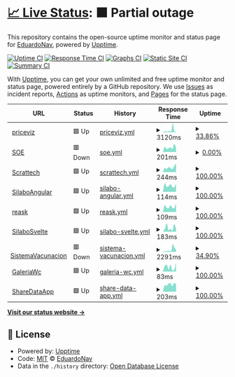 # [📈 Live Status](https://edgus1.github.io/WebStatus): <!--live status--> **🟧 Partial outage**

This repository contains the open-source uptime monitor and status page for [EduardoNav](https://edgus1.github.io/WebStatus), powered by [Upptime](https://github.com/upptime/upptime).

[![Uptime CI](https://github.com/edgus1/WebStatus/workflows/Uptime%20CI/badge.svg)](https://github.com/edgus1/WebStatus/actions?query=workflow%3A%22Uptime+CI%22)
[![Response Time CI](https://github.com/edgus1/WebStatus/workflows/Response%20Time%20CI/badge.svg)](https://github.com/edgus1/WebStatus/actions?query=workflow%3A%22Response+Time+CI%22)
[![Graphs CI](https://github.com/edgus1/WebStatus/workflows/Graphs%20CI/badge.svg)](https://github.com/edgus1/WebStatus/actions?query=workflow%3A%22Graphs+CI%22)
[![Static Site CI](https://github.com/edgus1/WebStatus/workflows/Static%20Site%20CI/badge.svg)](https://github.com/edgus1/WebStatus/actions?query=workflow%3A%22Static+Site+CI%22)
[![Summary CI](https://github.com/edgus1/WebStatus/workflows/Summary%20CI/badge.svg)](https://github.com/edgus1/WebStatus/actions?query=workflow%3A%22Summary+CI%22)

With [Upptime](https://upptime.js.org), you can get your own unlimited and free uptime monitor and status page, powered entirely by a GitHub repository. We use [Issues](https://github.com/edgus1/WebStatus/issues) as incident reports, [Actions](https://github.com/edgus1/WebStatus/actions) as uptime monitors, and [Pages](https://edgus1.github.io/WebStatus) for the status page.

<!--start: status pages-->
<!-- This summary is generated by Upptime (https://github.com/upptime/upptime) -->
<!-- Do not edit this manually, your changes will be overwritten -->
<!-- prettier-ignore -->
| URL | Status | History | Response Time | Uptime |
| --- | ------ | ------- | ------------- | ------ |
| <img alt="" src="https://icons.duckduckgo.com/ip3/priceviz.onrender.com.ico" height="13"> [priceviz](https://priceviz.onrender.com) | 🟩 Up | [priceviz.yml](https://github.com/EDGUS1/WebStatus/commits/HEAD/history/priceviz.yml) | <details><summary><img alt="Response time graph" src="./graphs/priceviz/response-time-week.png" height="20"> 3120ms</summary><br><a href="https://edgus1.github.io/WebStatus/history/priceviz"><img alt="Response time 2812" src="https://img.shields.io/endpoint?url=https%3A%2F%2Fraw.githubusercontent.com%2FEDGUS1%2FWebStatus%2FHEAD%2Fapi%2Fpriceviz%2Fresponse-time.json"></a><br><a href="https://edgus1.github.io/WebStatus/history/priceviz"><img alt="24-hour response time 6745" src="https://img.shields.io/endpoint?url=https%3A%2F%2Fraw.githubusercontent.com%2FEDGUS1%2FWebStatus%2FHEAD%2Fapi%2Fpriceviz%2Fresponse-time-day.json"></a><br><a href="https://edgus1.github.io/WebStatus/history/priceviz"><img alt="7-day response time 3120" src="https://img.shields.io/endpoint?url=https%3A%2F%2Fraw.githubusercontent.com%2FEDGUS1%2FWebStatus%2FHEAD%2Fapi%2Fpriceviz%2Fresponse-time-week.json"></a><br><a href="https://edgus1.github.io/WebStatus/history/priceviz"><img alt="30-day response time 3622" src="https://img.shields.io/endpoint?url=https%3A%2F%2Fraw.githubusercontent.com%2FEDGUS1%2FWebStatus%2FHEAD%2Fapi%2Fpriceviz%2Fresponse-time-month.json"></a><br><a href="https://edgus1.github.io/WebStatus/history/priceviz"><img alt="1-year response time 2812" src="https://img.shields.io/endpoint?url=https%3A%2F%2Fraw.githubusercontent.com%2FEDGUS1%2FWebStatus%2FHEAD%2Fapi%2Fpriceviz%2Fresponse-time-year.json"></a></details> | <details><summary><a href="https://edgus1.github.io/WebStatus/history/priceviz">33.86%</a></summary><a href="https://edgus1.github.io/WebStatus/history/priceviz"><img alt="All-time uptime 38.71%" src="https://img.shields.io/endpoint?url=https%3A%2F%2Fraw.githubusercontent.com%2FEDGUS1%2FWebStatus%2FHEAD%2Fapi%2Fpriceviz%2Fuptime.json"></a><br><a href="https://edgus1.github.io/WebStatus/history/priceviz"><img alt="24-hour uptime 87.58%" src="https://img.shields.io/endpoint?url=https%3A%2F%2Fraw.githubusercontent.com%2FEDGUS1%2FWebStatus%2FHEAD%2Fapi%2Fpriceviz%2Fuptime-day.json"></a><br><a href="https://edgus1.github.io/WebStatus/history/priceviz"><img alt="7-day uptime 33.86%" src="https://img.shields.io/endpoint?url=https%3A%2F%2Fraw.githubusercontent.com%2FEDGUS1%2FWebStatus%2FHEAD%2Fapi%2Fpriceviz%2Fuptime-week.json"></a><br><a href="https://edgus1.github.io/WebStatus/history/priceviz"><img alt="30-day uptime 43.46%" src="https://img.shields.io/endpoint?url=https%3A%2F%2Fraw.githubusercontent.com%2FEDGUS1%2FWebStatus%2FHEAD%2Fapi%2Fpriceviz%2Fuptime-month.json"></a><br><a href="https://edgus1.github.io/WebStatus/history/priceviz"><img alt="1-year uptime 38.71%" src="https://img.shields.io/endpoint?url=https%3A%2F%2Fraw.githubusercontent.com%2FEDGUS1%2FWebStatus%2FHEAD%2Fapi%2Fpriceviz%2Fuptime-year.json"></a></details>
| <img alt="" src="https://icons.duckduckgo.com/ip3/soe-iw6w.onrender.com.ico" height="13"> [SOE](https://soe-iw6w.onrender.com/) | 🟥 Down | [soe.yml](https://github.com/EDGUS1/WebStatus/commits/HEAD/history/soe.yml) | <details><summary><img alt="Response time graph" src="./graphs/soe/response-time-week.png" height="20"> 201ms</summary><br><a href="https://edgus1.github.io/WebStatus/history/soe"><img alt="Response time 2499" src="https://img.shields.io/endpoint?url=https%3A%2F%2Fraw.githubusercontent.com%2FEDGUS1%2FWebStatus%2FHEAD%2Fapi%2Fsoe%2Fresponse-time.json"></a><br><a href="https://edgus1.github.io/WebStatus/history/soe"><img alt="24-hour response time 189" src="https://img.shields.io/endpoint?url=https%3A%2F%2Fraw.githubusercontent.com%2FEDGUS1%2FWebStatus%2FHEAD%2Fapi%2Fsoe%2Fresponse-time-day.json"></a><br><a href="https://edgus1.github.io/WebStatus/history/soe"><img alt="7-day response time 201" src="https://img.shields.io/endpoint?url=https%3A%2F%2Fraw.githubusercontent.com%2FEDGUS1%2FWebStatus%2FHEAD%2Fapi%2Fsoe%2Fresponse-time-week.json"></a><br><a href="https://edgus1.github.io/WebStatus/history/soe"><img alt="30-day response time 3074" src="https://img.shields.io/endpoint?url=https%3A%2F%2Fraw.githubusercontent.com%2FEDGUS1%2FWebStatus%2FHEAD%2Fapi%2Fsoe%2Fresponse-time-month.json"></a><br><a href="https://edgus1.github.io/WebStatus/history/soe"><img alt="1-year response time 2499" src="https://img.shields.io/endpoint?url=https%3A%2F%2Fraw.githubusercontent.com%2FEDGUS1%2FWebStatus%2FHEAD%2Fapi%2Fsoe%2Fresponse-time-year.json"></a></details> | <details><summary><a href="https://edgus1.github.io/WebStatus/history/soe">0.00%</a></summary><a href="https://edgus1.github.io/WebStatus/history/soe"><img alt="All-time uptime 52.13%" src="https://img.shields.io/endpoint?url=https%3A%2F%2Fraw.githubusercontent.com%2FEDGUS1%2FWebStatus%2FHEAD%2Fapi%2Fsoe%2Fuptime.json"></a><br><a href="https://edgus1.github.io/WebStatus/history/soe"><img alt="24-hour uptime 0.00%" src="https://img.shields.io/endpoint?url=https%3A%2F%2Fraw.githubusercontent.com%2FEDGUS1%2FWebStatus%2FHEAD%2Fapi%2Fsoe%2Fuptime-day.json"></a><br><a href="https://edgus1.github.io/WebStatus/history/soe"><img alt="7-day uptime 0.00%" src="https://img.shields.io/endpoint?url=https%3A%2F%2Fraw.githubusercontent.com%2FEDGUS1%2FWebStatus%2FHEAD%2Fapi%2Fsoe%2Fuptime-week.json"></a><br><a href="https://edgus1.github.io/WebStatus/history/soe"><img alt="30-day uptime 35.02%" src="https://img.shields.io/endpoint?url=https%3A%2F%2Fraw.githubusercontent.com%2FEDGUS1%2FWebStatus%2FHEAD%2Fapi%2Fsoe%2Fuptime-month.json"></a><br><a href="https://edgus1.github.io/WebStatus/history/soe"><img alt="1-year uptime 52.13%" src="https://img.shields.io/endpoint?url=https%3A%2F%2Fraw.githubusercontent.com%2FEDGUS1%2FWebStatus%2FHEAD%2Fapi%2Fsoe%2Fuptime-year.json"></a></details>
| <img alt="" src="https://icons.duckduckgo.com/ip3/twitterscrapper-production.up.railway.app.ico" height="13"> [Scrattech](https://twitterscrapper-production.up.railway.app/) | 🟩 Up | [scrattech.yml](https://github.com/EDGUS1/WebStatus/commits/HEAD/history/scrattech.yml) | <details><summary><img alt="Response time graph" src="./graphs/scrattech/response-time-week.png" height="20"> 244ms</summary><br><a href="https://edgus1.github.io/WebStatus/history/scrattech"><img alt="Response time 272" src="https://img.shields.io/endpoint?url=https%3A%2F%2Fraw.githubusercontent.com%2FEDGUS1%2FWebStatus%2FHEAD%2Fapi%2Fscrattech%2Fresponse-time.json"></a><br><a href="https://edgus1.github.io/WebStatus/history/scrattech"><img alt="24-hour response time 439" src="https://img.shields.io/endpoint?url=https%3A%2F%2Fraw.githubusercontent.com%2FEDGUS1%2FWebStatus%2FHEAD%2Fapi%2Fscrattech%2Fresponse-time-day.json"></a><br><a href="https://edgus1.github.io/WebStatus/history/scrattech"><img alt="7-day response time 244" src="https://img.shields.io/endpoint?url=https%3A%2F%2Fraw.githubusercontent.com%2FEDGUS1%2FWebStatus%2FHEAD%2Fapi%2Fscrattech%2Fresponse-time-week.json"></a><br><a href="https://edgus1.github.io/WebStatus/history/scrattech"><img alt="30-day response time 235" src="https://img.shields.io/endpoint?url=https%3A%2F%2Fraw.githubusercontent.com%2FEDGUS1%2FWebStatus%2FHEAD%2Fapi%2Fscrattech%2Fresponse-time-month.json"></a><br><a href="https://edgus1.github.io/WebStatus/history/scrattech"><img alt="1-year response time 272" src="https://img.shields.io/endpoint?url=https%3A%2F%2Fraw.githubusercontent.com%2FEDGUS1%2FWebStatus%2FHEAD%2Fapi%2Fscrattech%2Fresponse-time-year.json"></a></details> | <details><summary><a href="https://edgus1.github.io/WebStatus/history/scrattech">100.00%</a></summary><a href="https://edgus1.github.io/WebStatus/history/scrattech"><img alt="All-time uptime 80.13%" src="https://img.shields.io/endpoint?url=https%3A%2F%2Fraw.githubusercontent.com%2FEDGUS1%2FWebStatus%2FHEAD%2Fapi%2Fscrattech%2Fuptime.json"></a><br><a href="https://edgus1.github.io/WebStatus/history/scrattech"><img alt="24-hour uptime 100.00%" src="https://img.shields.io/endpoint?url=https%3A%2F%2Fraw.githubusercontent.com%2FEDGUS1%2FWebStatus%2FHEAD%2Fapi%2Fscrattech%2Fuptime-day.json"></a><br><a href="https://edgus1.github.io/WebStatus/history/scrattech"><img alt="7-day uptime 100.00%" src="https://img.shields.io/endpoint?url=https%3A%2F%2Fraw.githubusercontent.com%2FEDGUS1%2FWebStatus%2FHEAD%2Fapi%2Fscrattech%2Fuptime-week.json"></a><br><a href="https://edgus1.github.io/WebStatus/history/scrattech"><img alt="30-day uptime 100.00%" src="https://img.shields.io/endpoint?url=https%3A%2F%2Fraw.githubusercontent.com%2FEDGUS1%2FWebStatus%2FHEAD%2Fapi%2Fscrattech%2Fuptime-month.json"></a><br><a href="https://edgus1.github.io/WebStatus/history/scrattech"><img alt="1-year uptime 80.13%" src="https://img.shields.io/endpoint?url=https%3A%2F%2Fraw.githubusercontent.com%2FEDGUS1%2FWebStatus%2FHEAD%2Fapi%2Fscrattech%2Fuptime-year.json"></a></details>
| <img alt="" src="https://icons.duckduckgo.com/ip3/silaboangular.netlify.app.ico" height="13"> [SilaboAngular](https://silaboangular.netlify.app) | 🟩 Up | [silabo-angular.yml](https://github.com/EDGUS1/WebStatus/commits/HEAD/history/silabo-angular.yml) | <details><summary><img alt="Response time graph" src="./graphs/silabo-angular/response-time-week.png" height="20"> 114ms</summary><br><a href="https://edgus1.github.io/WebStatus/history/silabo-angular"><img alt="Response time 157" src="https://img.shields.io/endpoint?url=https%3A%2F%2Fraw.githubusercontent.com%2FEDGUS1%2FWebStatus%2FHEAD%2Fapi%2Fsilabo-angular%2Fresponse-time.json"></a><br><a href="https://edgus1.github.io/WebStatus/history/silabo-angular"><img alt="24-hour response time 147" src="https://img.shields.io/endpoint?url=https%3A%2F%2Fraw.githubusercontent.com%2FEDGUS1%2FWebStatus%2FHEAD%2Fapi%2Fsilabo-angular%2Fresponse-time-day.json"></a><br><a href="https://edgus1.github.io/WebStatus/history/silabo-angular"><img alt="7-day response time 114" src="https://img.shields.io/endpoint?url=https%3A%2F%2Fraw.githubusercontent.com%2FEDGUS1%2FWebStatus%2FHEAD%2Fapi%2Fsilabo-angular%2Fresponse-time-week.json"></a><br><a href="https://edgus1.github.io/WebStatus/history/silabo-angular"><img alt="30-day response time 128" src="https://img.shields.io/endpoint?url=https%3A%2F%2Fraw.githubusercontent.com%2FEDGUS1%2FWebStatus%2FHEAD%2Fapi%2Fsilabo-angular%2Fresponse-time-month.json"></a><br><a href="https://edgus1.github.io/WebStatus/history/silabo-angular"><img alt="1-year response time 157" src="https://img.shields.io/endpoint?url=https%3A%2F%2Fraw.githubusercontent.com%2FEDGUS1%2FWebStatus%2FHEAD%2Fapi%2Fsilabo-angular%2Fresponse-time-year.json"></a></details> | <details><summary><a href="https://edgus1.github.io/WebStatus/history/silabo-angular">100.00%</a></summary><a href="https://edgus1.github.io/WebStatus/history/silabo-angular"><img alt="All-time uptime 99.99%" src="https://img.shields.io/endpoint?url=https%3A%2F%2Fraw.githubusercontent.com%2FEDGUS1%2FWebStatus%2FHEAD%2Fapi%2Fsilabo-angular%2Fuptime.json"></a><br><a href="https://edgus1.github.io/WebStatus/history/silabo-angular"><img alt="24-hour uptime 100.00%" src="https://img.shields.io/endpoint?url=https%3A%2F%2Fraw.githubusercontent.com%2FEDGUS1%2FWebStatus%2FHEAD%2Fapi%2Fsilabo-angular%2Fuptime-day.json"></a><br><a href="https://edgus1.github.io/WebStatus/history/silabo-angular"><img alt="7-day uptime 100.00%" src="https://img.shields.io/endpoint?url=https%3A%2F%2Fraw.githubusercontent.com%2FEDGUS1%2FWebStatus%2FHEAD%2Fapi%2Fsilabo-angular%2Fuptime-week.json"></a><br><a href="https://edgus1.github.io/WebStatus/history/silabo-angular"><img alt="30-day uptime 99.95%" src="https://img.shields.io/endpoint?url=https%3A%2F%2Fraw.githubusercontent.com%2FEDGUS1%2FWebStatus%2FHEAD%2Fapi%2Fsilabo-angular%2Fuptime-month.json"></a><br><a href="https://edgus1.github.io/WebStatus/history/silabo-angular"><img alt="1-year uptime 99.99%" src="https://img.shields.io/endpoint?url=https%3A%2F%2Fraw.githubusercontent.com%2FEDGUS1%2FWebStatus%2FHEAD%2Fapi%2Fsilabo-angular%2Fuptime-year.json"></a></details>
| <img alt="" src="https://icons.duckduckgo.com/ip3/reask.netlify.app.ico" height="13"> [reask](https://reask.netlify.app) | 🟩 Up | [reask.yml](https://github.com/EDGUS1/WebStatus/commits/HEAD/history/reask.yml) | <details><summary><img alt="Response time graph" src="./graphs/reask/response-time-week.png" height="20"> 109ms</summary><br><a href="https://edgus1.github.io/WebStatus/history/reask"><img alt="Response time 131" src="https://img.shields.io/endpoint?url=https%3A%2F%2Fraw.githubusercontent.com%2FEDGUS1%2FWebStatus%2FHEAD%2Fapi%2Freask%2Fresponse-time.json"></a><br><a href="https://edgus1.github.io/WebStatus/history/reask"><img alt="24-hour response time 177" src="https://img.shields.io/endpoint?url=https%3A%2F%2Fraw.githubusercontent.com%2FEDGUS1%2FWebStatus%2FHEAD%2Fapi%2Freask%2Fresponse-time-day.json"></a><br><a href="https://edgus1.github.io/WebStatus/history/reask"><img alt="7-day response time 109" src="https://img.shields.io/endpoint?url=https%3A%2F%2Fraw.githubusercontent.com%2FEDGUS1%2FWebStatus%2FHEAD%2Fapi%2Freask%2Fresponse-time-week.json"></a><br><a href="https://edgus1.github.io/WebStatus/history/reask"><img alt="30-day response time 112" src="https://img.shields.io/endpoint?url=https%3A%2F%2Fraw.githubusercontent.com%2FEDGUS1%2FWebStatus%2FHEAD%2Fapi%2Freask%2Fresponse-time-month.json"></a><br><a href="https://edgus1.github.io/WebStatus/history/reask"><img alt="1-year response time 131" src="https://img.shields.io/endpoint?url=https%3A%2F%2Fraw.githubusercontent.com%2FEDGUS1%2FWebStatus%2FHEAD%2Fapi%2Freask%2Fresponse-time-year.json"></a></details> | <details><summary><a href="https://edgus1.github.io/WebStatus/history/reask">100.00%</a></summary><a href="https://edgus1.github.io/WebStatus/history/reask"><img alt="All-time uptime 100.00%" src="https://img.shields.io/endpoint?url=https%3A%2F%2Fraw.githubusercontent.com%2FEDGUS1%2FWebStatus%2FHEAD%2Fapi%2Freask%2Fuptime.json"></a><br><a href="https://edgus1.github.io/WebStatus/history/reask"><img alt="24-hour uptime 100.00%" src="https://img.shields.io/endpoint?url=https%3A%2F%2Fraw.githubusercontent.com%2FEDGUS1%2FWebStatus%2FHEAD%2Fapi%2Freask%2Fuptime-day.json"></a><br><a href="https://edgus1.github.io/WebStatus/history/reask"><img alt="7-day uptime 100.00%" src="https://img.shields.io/endpoint?url=https%3A%2F%2Fraw.githubusercontent.com%2FEDGUS1%2FWebStatus%2FHEAD%2Fapi%2Freask%2Fuptime-week.json"></a><br><a href="https://edgus1.github.io/WebStatus/history/reask"><img alt="30-day uptime 100.00%" src="https://img.shields.io/endpoint?url=https%3A%2F%2Fraw.githubusercontent.com%2FEDGUS1%2FWebStatus%2FHEAD%2Fapi%2Freask%2Fuptime-month.json"></a><br><a href="https://edgus1.github.io/WebStatus/history/reask"><img alt="1-year uptime 100.00%" src="https://img.shields.io/endpoint?url=https%3A%2F%2Fraw.githubusercontent.com%2FEDGUS1%2FWebStatus%2FHEAD%2Fapi%2Freask%2Fuptime-year.json"></a></details>
| <img alt="" src="https://icons.duckduckgo.com/ip3/silabosvelte.netlify.app.ico" height="13"> [SilaboSvelte](https://silabosvelte.netlify.app) | 🟩 Up | [silabo-svelte.yml](https://github.com/EDGUS1/WebStatus/commits/HEAD/history/silabo-svelte.yml) | <details><summary><img alt="Response time graph" src="./graphs/silabo-svelte/response-time-week.png" height="20"> 183ms</summary><br><a href="https://edgus1.github.io/WebStatus/history/silabo-svelte"><img alt="Response time 141" src="https://img.shields.io/endpoint?url=https%3A%2F%2Fraw.githubusercontent.com%2FEDGUS1%2FWebStatus%2FHEAD%2Fapi%2Fsilabo-svelte%2Fresponse-time.json"></a><br><a href="https://edgus1.github.io/WebStatus/history/silabo-svelte"><img alt="24-hour response time 139" src="https://img.shields.io/endpoint?url=https%3A%2F%2Fraw.githubusercontent.com%2FEDGUS1%2FWebStatus%2FHEAD%2Fapi%2Fsilabo-svelte%2Fresponse-time-day.json"></a><br><a href="https://edgus1.github.io/WebStatus/history/silabo-svelte"><img alt="7-day response time 183" src="https://img.shields.io/endpoint?url=https%3A%2F%2Fraw.githubusercontent.com%2FEDGUS1%2FWebStatus%2FHEAD%2Fapi%2Fsilabo-svelte%2Fresponse-time-week.json"></a><br><a href="https://edgus1.github.io/WebStatus/history/silabo-svelte"><img alt="30-day response time 131" src="https://img.shields.io/endpoint?url=https%3A%2F%2Fraw.githubusercontent.com%2FEDGUS1%2FWebStatus%2FHEAD%2Fapi%2Fsilabo-svelte%2Fresponse-time-month.json"></a><br><a href="https://edgus1.github.io/WebStatus/history/silabo-svelte"><img alt="1-year response time 141" src="https://img.shields.io/endpoint?url=https%3A%2F%2Fraw.githubusercontent.com%2FEDGUS1%2FWebStatus%2FHEAD%2Fapi%2Fsilabo-svelte%2Fresponse-time-year.json"></a></details> | <details><summary><a href="https://edgus1.github.io/WebStatus/history/silabo-svelte">100.00%</a></summary><a href="https://edgus1.github.io/WebStatus/history/silabo-svelte"><img alt="All-time uptime 99.99%" src="https://img.shields.io/endpoint?url=https%3A%2F%2Fraw.githubusercontent.com%2FEDGUS1%2FWebStatus%2FHEAD%2Fapi%2Fsilabo-svelte%2Fuptime.json"></a><br><a href="https://edgus1.github.io/WebStatus/history/silabo-svelte"><img alt="24-hour uptime 100.00%" src="https://img.shields.io/endpoint?url=https%3A%2F%2Fraw.githubusercontent.com%2FEDGUS1%2FWebStatus%2FHEAD%2Fapi%2Fsilabo-svelte%2Fuptime-day.json"></a><br><a href="https://edgus1.github.io/WebStatus/history/silabo-svelte"><img alt="7-day uptime 100.00%" src="https://img.shields.io/endpoint?url=https%3A%2F%2Fraw.githubusercontent.com%2FEDGUS1%2FWebStatus%2FHEAD%2Fapi%2Fsilabo-svelte%2Fuptime-week.json"></a><br><a href="https://edgus1.github.io/WebStatus/history/silabo-svelte"><img alt="30-day uptime 99.95%" src="https://img.shields.io/endpoint?url=https%3A%2F%2Fraw.githubusercontent.com%2FEDGUS1%2FWebStatus%2FHEAD%2Fapi%2Fsilabo-svelte%2Fuptime-month.json"></a><br><a href="https://edgus1.github.io/WebStatus/history/silabo-svelte"><img alt="1-year uptime 99.99%" src="https://img.shields.io/endpoint?url=https%3A%2F%2Fraw.githubusercontent.com%2FEDGUS1%2FWebStatus%2FHEAD%2Fapi%2Fsilabo-svelte%2Fuptime-year.json"></a></details>
| <img alt="" src="https://icons.duckduckgo.com/ip3/sistema-vacunacion.onrender.com.ico" height="13"> [SistemaVacunacion](https://sistema-vacunacion.onrender.com/) | 🟥 Down | [sistema-vacunacion.yml](https://github.com/EDGUS1/WebStatus/commits/HEAD/history/sistema-vacunacion.yml) | <details><summary><img alt="Response time graph" src="./graphs/sistema-vacunacion/response-time-week.png" height="20"> 2291ms</summary><br><a href="https://edgus1.github.io/WebStatus/history/sistema-vacunacion"><img alt="Response time 2585" src="https://img.shields.io/endpoint?url=https%3A%2F%2Fraw.githubusercontent.com%2FEDGUS1%2FWebStatus%2FHEAD%2Fapi%2Fsistema-vacunacion%2Fresponse-time.json"></a><br><a href="https://edgus1.github.io/WebStatus/history/sistema-vacunacion"><img alt="24-hour response time 5005" src="https://img.shields.io/endpoint?url=https%3A%2F%2Fraw.githubusercontent.com%2FEDGUS1%2FWebStatus%2FHEAD%2Fapi%2Fsistema-vacunacion%2Fresponse-time-day.json"></a><br><a href="https://edgus1.github.io/WebStatus/history/sistema-vacunacion"><img alt="7-day response time 2291" src="https://img.shields.io/endpoint?url=https%3A%2F%2Fraw.githubusercontent.com%2FEDGUS1%2FWebStatus%2FHEAD%2Fapi%2Fsistema-vacunacion%2Fresponse-time-week.json"></a><br><a href="https://edgus1.github.io/WebStatus/history/sistema-vacunacion"><img alt="30-day response time 2989" src="https://img.shields.io/endpoint?url=https%3A%2F%2Fraw.githubusercontent.com%2FEDGUS1%2FWebStatus%2FHEAD%2Fapi%2Fsistema-vacunacion%2Fresponse-time-month.json"></a><br><a href="https://edgus1.github.io/WebStatus/history/sistema-vacunacion"><img alt="1-year response time 2585" src="https://img.shields.io/endpoint?url=https%3A%2F%2Fraw.githubusercontent.com%2FEDGUS1%2FWebStatus%2FHEAD%2Fapi%2Fsistema-vacunacion%2Fresponse-time-year.json"></a></details> | <details><summary><a href="https://edgus1.github.io/WebStatus/history/sistema-vacunacion">34.90%</a></summary><a href="https://edgus1.github.io/WebStatus/history/sistema-vacunacion"><img alt="All-time uptime 52.92%" src="https://img.shields.io/endpoint?url=https%3A%2F%2Fraw.githubusercontent.com%2FEDGUS1%2FWebStatus%2FHEAD%2Fapi%2Fsistema-vacunacion%2Fuptime.json"></a><br><a href="https://edgus1.github.io/WebStatus/history/sistema-vacunacion"><img alt="24-hour uptime 94.98%" src="https://img.shields.io/endpoint?url=https%3A%2F%2Fraw.githubusercontent.com%2FEDGUS1%2FWebStatus%2FHEAD%2Fapi%2Fsistema-vacunacion%2Fuptime-day.json"></a><br><a href="https://edgus1.github.io/WebStatus/history/sistema-vacunacion"><img alt="7-day uptime 34.90%" src="https://img.shields.io/endpoint?url=https%3A%2F%2Fraw.githubusercontent.com%2FEDGUS1%2FWebStatus%2FHEAD%2Fapi%2Fsistema-vacunacion%2Fuptime-week.json"></a><br><a href="https://edgus1.github.io/WebStatus/history/sistema-vacunacion"><img alt="30-day uptime 42.90%" src="https://img.shields.io/endpoint?url=https%3A%2F%2Fraw.githubusercontent.com%2FEDGUS1%2FWebStatus%2FHEAD%2Fapi%2Fsistema-vacunacion%2Fuptime-month.json"></a><br><a href="https://edgus1.github.io/WebStatus/history/sistema-vacunacion"><img alt="1-year uptime 52.92%" src="https://img.shields.io/endpoint?url=https%3A%2F%2Fraw.githubusercontent.com%2FEDGUS1%2FWebStatus%2FHEAD%2Fapi%2Fsistema-vacunacion%2Fuptime-year.json"></a></details>
| <img alt="" src="https://icons.duckduckgo.com/ip3/edgus1.github.io.ico" height="13"> [GaleriaWc](https://edgus1.github.io/galeria-wc/) | 🟩 Up | [galeria-wc.yml](https://github.com/EDGUS1/WebStatus/commits/HEAD/history/galeria-wc.yml) | <details><summary><img alt="Response time graph" src="./graphs/galeria-wc/response-time-week.png" height="20"> 83ms</summary><br><a href="https://edgus1.github.io/WebStatus/history/galeria-wc"><img alt="Response time 87" src="https://img.shields.io/endpoint?url=https%3A%2F%2Fraw.githubusercontent.com%2FEDGUS1%2FWebStatus%2FHEAD%2Fapi%2Fgaleria-wc%2Fresponse-time.json"></a><br><a href="https://edgus1.github.io/WebStatus/history/galeria-wc"><img alt="24-hour response time 153" src="https://img.shields.io/endpoint?url=https%3A%2F%2Fraw.githubusercontent.com%2FEDGUS1%2FWebStatus%2FHEAD%2Fapi%2Fgaleria-wc%2Fresponse-time-day.json"></a><br><a href="https://edgus1.github.io/WebStatus/history/galeria-wc"><img alt="7-day response time 83" src="https://img.shields.io/endpoint?url=https%3A%2F%2Fraw.githubusercontent.com%2FEDGUS1%2FWebStatus%2FHEAD%2Fapi%2Fgaleria-wc%2Fresponse-time-week.json"></a><br><a href="https://edgus1.github.io/WebStatus/history/galeria-wc"><img alt="30-day response time 83" src="https://img.shields.io/endpoint?url=https%3A%2F%2Fraw.githubusercontent.com%2FEDGUS1%2FWebStatus%2FHEAD%2Fapi%2Fgaleria-wc%2Fresponse-time-month.json"></a><br><a href="https://edgus1.github.io/WebStatus/history/galeria-wc"><img alt="1-year response time 87" src="https://img.shields.io/endpoint?url=https%3A%2F%2Fraw.githubusercontent.com%2FEDGUS1%2FWebStatus%2FHEAD%2Fapi%2Fgaleria-wc%2Fresponse-time-year.json"></a></details> | <details><summary><a href="https://edgus1.github.io/WebStatus/history/galeria-wc">100.00%</a></summary><a href="https://edgus1.github.io/WebStatus/history/galeria-wc"><img alt="All-time uptime 100.00%" src="https://img.shields.io/endpoint?url=https%3A%2F%2Fraw.githubusercontent.com%2FEDGUS1%2FWebStatus%2FHEAD%2Fapi%2Fgaleria-wc%2Fuptime.json"></a><br><a href="https://edgus1.github.io/WebStatus/history/galeria-wc"><img alt="24-hour uptime 100.00%" src="https://img.shields.io/endpoint?url=https%3A%2F%2Fraw.githubusercontent.com%2FEDGUS1%2FWebStatus%2FHEAD%2Fapi%2Fgaleria-wc%2Fuptime-day.json"></a><br><a href="https://edgus1.github.io/WebStatus/history/galeria-wc"><img alt="7-day uptime 100.00%" src="https://img.shields.io/endpoint?url=https%3A%2F%2Fraw.githubusercontent.com%2FEDGUS1%2FWebStatus%2FHEAD%2Fapi%2Fgaleria-wc%2Fuptime-week.json"></a><br><a href="https://edgus1.github.io/WebStatus/history/galeria-wc"><img alt="30-day uptime 100.00%" src="https://img.shields.io/endpoint?url=https%3A%2F%2Fraw.githubusercontent.com%2FEDGUS1%2FWebStatus%2FHEAD%2Fapi%2Fgaleria-wc%2Fuptime-month.json"></a><br><a href="https://edgus1.github.io/WebStatus/history/galeria-wc"><img alt="1-year uptime 100.00%" src="https://img.shields.io/endpoint?url=https%3A%2F%2Fraw.githubusercontent.com%2FEDGUS1%2FWebStatus%2FHEAD%2Fapi%2Fgaleria-wc%2Fuptime-year.json"></a></details>
| <img alt="" src="https://icons.duckduckgo.com/ip3/share-data-app-production.up.railway.app.ico" height="13"> [ShareDataApp](https://share-data-app-production.up.railway.app/) | 🟩 Up | [share-data-app.yml](https://github.com/EDGUS1/WebStatus/commits/HEAD/history/share-data-app.yml) | <details><summary><img alt="Response time graph" src="./graphs/share-data-app/response-time-week.png" height="20"> 203ms</summary><br><a href="https://edgus1.github.io/WebStatus/history/share-data-app"><img alt="Response time 232" src="https://img.shields.io/endpoint?url=https%3A%2F%2Fraw.githubusercontent.com%2FEDGUS1%2FWebStatus%2FHEAD%2Fapi%2Fshare-data-app%2Fresponse-time.json"></a><br><a href="https://edgus1.github.io/WebStatus/history/share-data-app"><img alt="24-hour response time 204" src="https://img.shields.io/endpoint?url=https%3A%2F%2Fraw.githubusercontent.com%2FEDGUS1%2FWebStatus%2FHEAD%2Fapi%2Fshare-data-app%2Fresponse-time-day.json"></a><br><a href="https://edgus1.github.io/WebStatus/history/share-data-app"><img alt="7-day response time 203" src="https://img.shields.io/endpoint?url=https%3A%2F%2Fraw.githubusercontent.com%2FEDGUS1%2FWebStatus%2FHEAD%2Fapi%2Fshare-data-app%2Fresponse-time-week.json"></a><br><a href="https://edgus1.github.io/WebStatus/history/share-data-app"><img alt="30-day response time 215" src="https://img.shields.io/endpoint?url=https%3A%2F%2Fraw.githubusercontent.com%2FEDGUS1%2FWebStatus%2FHEAD%2Fapi%2Fshare-data-app%2Fresponse-time-month.json"></a><br><a href="https://edgus1.github.io/WebStatus/history/share-data-app"><img alt="1-year response time 232" src="https://img.shields.io/endpoint?url=https%3A%2F%2Fraw.githubusercontent.com%2FEDGUS1%2FWebStatus%2FHEAD%2Fapi%2Fshare-data-app%2Fresponse-time-year.json"></a></details> | <details><summary><a href="https://edgus1.github.io/WebStatus/history/share-data-app">100.00%</a></summary><a href="https://edgus1.github.io/WebStatus/history/share-data-app"><img alt="All-time uptime 78.40%" src="https://img.shields.io/endpoint?url=https%3A%2F%2Fraw.githubusercontent.com%2FEDGUS1%2FWebStatus%2FHEAD%2Fapi%2Fshare-data-app%2Fuptime.json"></a><br><a href="https://edgus1.github.io/WebStatus/history/share-data-app"><img alt="24-hour uptime 100.00%" src="https://img.shields.io/endpoint?url=https%3A%2F%2Fraw.githubusercontent.com%2FEDGUS1%2FWebStatus%2FHEAD%2Fapi%2Fshare-data-app%2Fuptime-day.json"></a><br><a href="https://edgus1.github.io/WebStatus/history/share-data-app"><img alt="7-day uptime 100.00%" src="https://img.shields.io/endpoint?url=https%3A%2F%2Fraw.githubusercontent.com%2FEDGUS1%2FWebStatus%2FHEAD%2Fapi%2Fshare-data-app%2Fuptime-week.json"></a><br><a href="https://edgus1.github.io/WebStatus/history/share-data-app"><img alt="30-day uptime 100.00%" src="https://img.shields.io/endpoint?url=https%3A%2F%2Fraw.githubusercontent.com%2FEDGUS1%2FWebStatus%2FHEAD%2Fapi%2Fshare-data-app%2Fuptime-month.json"></a><br><a href="https://edgus1.github.io/WebStatus/history/share-data-app"><img alt="1-year uptime 78.40%" src="https://img.shields.io/endpoint?url=https%3A%2F%2Fraw.githubusercontent.com%2FEDGUS1%2FWebStatus%2FHEAD%2Fapi%2Fshare-data-app%2Fuptime-year.json"></a></details>

<!--end: status pages-->

[**Visit our status website →**](https://edgus1.github.io/WebStatus)

## 📄 License

- Powered by: [Upptime](https://github.com/upptime/upptime)
- Code: [MIT](./LICENSE) © [EduardoNav](https://edgus1.github.io/WebStatus)
- Data in the `./history` directory: [Open Database License](https://opendatacommons.org/licenses/odbl/1-0/)
